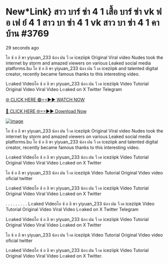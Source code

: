 # New*Link} สาว บาร์ ซ่า 4 1 เสื้อ บาร์ ซ่า vk ฟ อ เฟ ย์ 4 1 สาว บา ซ่า 4 1 vk สาว บา ซ่า 4 1 คา บ้าน #3769
29 seconds ago

ไอ ซ์ อ ลิ ษา yiyuan_233 น้อง ฝน วี เค iceziipk Original Viral video Nudes took the internet by storm and amazed viewers on various Leaked social media platforms.bu ไอ ซ์ อ ลิ ษา yiyuan_233 น้อง ฝน วี เค iceziipk and talented digital creator, recently became famous thanks to this interesting video.

L𝚎aked Videoไอ ซ์ อ ลิ ษา yiyuan_233 น้อง ฝน วี เค iceziipk Video Tutorial Original Video Viral Video L𝚎aked on X Twitter Telegram

[🌐 CLICK HERE 🟢==►► WATCH NOW](https://4k-stream-tv01.blogspot.com/2025/01/vai00.html)

[🔴 CLICK HERE 🌐==►► Download Now](https://4k-stream-tv01.blogspot.com/2025/01/vai00.html)

[![image](https://github.com/user-attachments/assets/9fb639ed-84ad-42c3-b2f2-fd144046d747)](https://4k-stream-tv01.blogspot.com/2025/01/vai00.html)

ไอ ซ์ อ ลิ ษา yiyuan_233 น้อง ฝน วี เค iceziipk Original Viral video Nudes took the internet by storm and amazed viewers on various Leaked social media platforms.bu ไอ ซ์ อ ลิ ษา yiyuan_233 น้อง ฝน วี เค iceziipk and talented digital creator, recently became famous thanks to this interesting video.

L𝚎aked Videoไอ ซ์ อ ลิ ษา yiyuan_233 น้อง ฝน วี เค iceziipk Video Tutorial Original Video Viral Video L𝚎aked on X Twitter

ไอ ซ์ อ ลิ ษา yiyuan_233 น้อง ฝน วี เค iceziipk Video Tutorial Original Video video oficial twitter

L𝚎aked Videoไอ ซ์ อ ลิ ษา yiyuan_233 น้อง ฝน วี เค iceziipk Video Tutorial Original Video Viral Video L𝚎aked on X Twitter

. . . . . . . . . L𝚎aked Videoไอ ซ์ อ ลิ ษา yiyuan_233 น้อง ฝน วี เค iceziipk Video Tutorial Original Video Viral Video L𝚎aked on X Twitter Telegram

L𝚎aked Videoไอ ซ์ อ ลิ ษา yiyuan_233 น้อง ฝน วี เค iceziipk Video Tutorial Original Video Viral Video L𝚎aked on X Twitter

ไอ ซ์ อ ลิ ษา yiyuan_233 น้อง ฝน วี เค iceziipk Video Tutorial Original Video video oficial twitter

L𝚎aked Videoไอ ซ์ อ ลิ ษา yiyuan_233 น้อง ฝน วี เค iceziipk Video Tutorial Original Video Viral Video L𝚎aked on X Twitter.
